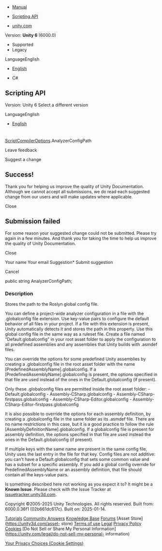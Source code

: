 [ ]()

  * [Manual](../Manual/index.html)
  * [Scripting API](../ScriptReference/index.html)

  * [unity.com](https://unity.com/)

Version: **Unity 6** (6000.0)

  * Supported
  * Legacy

LanguageEnglish

  * [English]()

  * C#

[ ](https://docs.unity3d.com)

## Scripting API

Version: Unity 6 Select a different version

LanguageEnglish

  * [English]()

#
[ScriptCompilerOptions](Compilation.ScriptCompilerOptions.html).AnalyzerConfigPath

Leave feedback

Suggest a change

## Success!

Thank you for helping us improve the quality of Unity Documentation. Although
we cannot accept all submissions, we do read each suggested change from our
users and will make updates where applicable.

Close

## Submission failed

For some reason your suggested change could not be submitted. Please <a>try
again</a> in a few minutes. And thank you for taking the time to help us
improve the quality of Unity Documentation.

Close

Your name Your email Suggestion* Submit suggestion

Cancel

[ ]()

public string AnalyzerConfigPath;

### Description

Stores the path to the Roslyn global config file.

You can define a project-wide analyzer configuration in a file with the
.globalconfig file extension. Use key-value pairs to configure the default
behavior of all files in your project. If a file with this extension is
present, Unity automatically detects it and stores the path in this property.
Use this global config file in the same way as a ruleset file. Create a file
named "Default.globalconfig" in your root asset folder to apply the
configuration to all predefined assemblies and any assemblies that Unity
builds with .asmdef files.  
  
You can override the options for some predefined Unity assemblies by creating
a .globalconfig file in the root asset folder with the name
[PredefinedAssemblyName].globalconfig. If a
[PredefinedAssemblyName].globalconfig is present, the options specified in
that file are used instead of the ones in the Default.globalconfig (if
present).  
  
Only these .globalconfig files are permitted inside the root asset folder: \-
Default.globalconfig \- Assembly-CSharp.globalconfig \- Assembly-CSharp-
firstpass.globalconfig \- Assembly-CSharp-Editor.globalconfig \- Assembly-
CSharp-Editor-firstpass.globalconfig  
  
It is also possible to override the options for each assembly definition, by
creating a .globalconfig file in the same folder as its .asmdef file. There
are no name restrictions in this case, but it is a good practice to follow the
rule [AssemblyDefinitionName].globalconfig. If a globalconfig file is present
for assembly definition, the options specified in that file are used instead
the ones in the Default.globalconfig (if present).  
  
If multiple keys with the same name are present in the same config file, Unity
uses the last entry in the file for that key. Config files are not additive:
you can't have a Default.globalconfig that sets some common value and has a
subset for a specific assembly. If you add a global config override for
PredefinedAssemblyName or an assembly definition, that file should contain all
the keys-value pairs.

Is something described here not working as you expect it to? It might be a
**Known Issue**. Please check with the Issue Tracker at
[issuetracker.unity3d.com](https://issuetracker.unity3d.com).

Copyright ©2005-2025 Unity Technologies. All rights reserved. Built from:
6000.0.36f1 (02b661dc617c). Built on: 2025-01-14.

[Tutorials](https://unity3d.com/learn) [Community
Answers](https://answers.unity3d.com) [Knowledge
Base](https://support.unity3d.com/hc/en-us)
[Forums](https://forum.unity3d.com) [Asset Store](https://unity3d.com/asset-
store) [Terms of use](https://docs.unity3d.com/Manual/TermsOfUse.html)
[Legal](https://unity.com/legal) [Privacy
Policy](https://unity.com/legal/privacy-policy)
[Cookies](https://unity.com/legal/cookie-policy) [Do Not Sell or Share My
Personal Information](https://unity.com/legal/do-not-sell-my-personal-
information)

[Your Privacy Choices (Cookie Settings)](javascript:void\(0\);)

